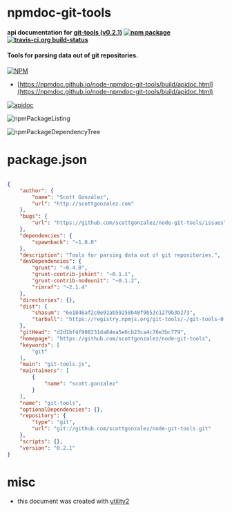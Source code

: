 # npmdoc-git-tools

#### api documentation for  [git-tools (v0.2.1)](https://github.com/scottgonzalez/node-git-tools)  [![npm package](https://img.shields.io/npm/v/npmdoc-git-tools.svg?style=flat-square)](https://www.npmjs.org/package/npmdoc-git-tools) [![travis-ci.org build-status](https://api.travis-ci.org/npmdoc/node-npmdoc-git-tools.svg)](https://travis-ci.org/npmdoc/node-npmdoc-git-tools)

#### Tools for parsing data out of git repositories.

[![NPM](https://nodei.co/npm/git-tools.png?downloads=true&downloadRank=true&stars=true)](https://www.npmjs.com/package/git-tools)

- [https://npmdoc.github.io/node-npmdoc-git-tools/build/apidoc.html](https://npmdoc.github.io/node-npmdoc-git-tools/build/apidoc.html)

[![apidoc](https://npmdoc.github.io/node-npmdoc-git-tools/build/screenCapture.buildCi.browser.%252Ftmp%252Fbuild%252Fapidoc.html.png)](https://npmdoc.github.io/node-npmdoc-git-tools/build/apidoc.html)

![npmPackageListing](https://npmdoc.github.io/node-npmdoc-git-tools/build/screenCapture.npmPackageListing.svg)

![npmPackageDependencyTree](https://npmdoc.github.io/node-npmdoc-git-tools/build/screenCapture.npmPackageDependencyTree.svg)



# package.json

```json

{
    "author": {
        "name": "Scott González",
        "url": "http://scottgonzalez.com"
    },
    "bugs": {
        "url": "https://github.com/scottgonzalez/node-git-tools/issues"
    },
    "dependencies": {
        "spawnback": "~1.0.0"
    },
    "description": "Tools for parsing data out of git repositories.",
    "devDependencies": {
        "grunt": "~0.4.0",
        "grunt-contrib-jshint": "~0.1.1",
        "grunt-contrib-nodeunit": "~0.1.2",
        "rimraf": "~2.1.4"
    },
    "directories": {},
    "dist": {
        "shasum": "6e1846af2c0e91ab59258b48f9b53c1279b3b273",
        "tarball": "https://registry.npmjs.org/git-tools/-/git-tools-0.2.1.tgz"
    },
    "gitHead": "d2d1bf4f908231da84ea5e6cb23ca4c76e3bc779",
    "homepage": "https://github.com/scottgonzalez/node-git-tools",
    "keywords": [
        "git"
    ],
    "main": "git-tools.js",
    "maintainers": [
        {
            "name": "scott.gonzalez"
        }
    ],
    "name": "git-tools",
    "optionalDependencies": {},
    "repository": {
        "type": "git",
        "url": "git://github.com/scottgonzalez/node-git-tools.git"
    },
    "scripts": {},
    "version": "0.2.1"
}
```



# misc
- this document was created with [utility2](https://github.com/kaizhu256/node-utility2)
